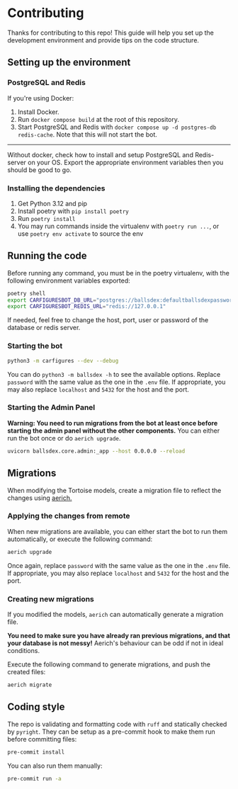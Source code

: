 # Contributing

Thanks for contributing to this repo! This guide will help you set up the development environment and provide tips on the code structure.

## Setting up the environment

### PostgreSQL and Redis

If you're using Docker:

1. Install Docker.
2. Run `docker compose build` at the root of this repository.
4. Start PostgreSQL and Redis with `docker compose up -d postgres-db redis-cache`. Note that this will not start the bot.

----

Without docker, check how to install and setup PostgreSQL and Redis-server on your OS.
Export the appropriate environment variables then you should be good to go.

### Installing the dependencies

1. Get Python 3.12 and pip
2. Install poetry with `pip install poetry`
3. Run `poetry install`
4. You may run commands inside the virtualenv with `poetry run ...`, or use `poetry env activate` to source the env

## Running the code

Before running any command, you must be in the poetry virtualenv, with the following environment variables exported:

```bash
poetry shell
export CARFIGURESBOT_DB_URL="postgres://ballsdex:defaultballsdexpassword@localhost:5432/ballsdex"
export CARFIGURESBOT_REDIS_URL="redis://127.0.0.1"
```

If needed, feel free to change the host, port, user or password of the database or redis server.

### Starting the bot

```bash
python3 -m carfigures --dev --debug
```

You can do `python3 -m ballsdex -h` to see the available options.
Replace `password` with the same value as the one in the `.env` file.
If appropriate, you may also replace `localhost` and `5432` for the host and the port.

### Starting the Admin Panel

**Warning: You need to run migrations from the bot at least once before starting the admin
panel without the other components.** You can either run the bot once or do `aerich upgrade`.

```bash
uvicorn ballsdex.core.admin:_app --host 0.0.0.0 --reload
```

## Migrations

When modifying the Tortoise models, create a migration file to reflect the changes using [aerich.](https://github.com/tortoise/aerich)

### Applying the changes from remote

When new migrations are available, you can either start the bot to run them automatically, or
execute the following command:

```sh
aerich upgrade
```

Once again, replace `password` with the same value as the one in the `.env` file.
If appropriate, you may also replace `localhost` and `5432` for the host and the port.

### Creating new migrations

If you modified the models, `aerich` can automatically generate a migration file.

**You need to make sure you have already ran previous migrations, and that your database
is not messy!** Aerich's behaviour can be odd if not in ideal conditions.

Execute the following command to generate migrations, and push the created files:

```sh
aerich migrate
```

## Coding style

The repo is validating and formatting code with `ruff` and statically checked by `pyright`.
They can be setup as a pre-commit hook to make them run before committing files:

```sh
pre-commit install
```

You can also run them manually:

```sh
pre-commit run -a
```
